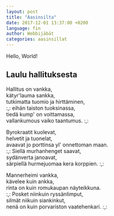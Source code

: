 ```yaml
---
layout: post
title: "Aasinsilta"
date: 2017-12-01 13:37:00 +0200
language: fin
author: Webbijäbät
categories: aasinsillat
---
```

Hello, World!

## Laulu hallituksesta
Hallitus on vankka,<br>
kätyr'lauma sankka,<br>
tutkimatta tuomio ja hirttäminen,<br>
:,: eihän taiston tuoksinassa,<br>
tiedä kump' on voittamassa,<br>
vallankumous vaiko taantumus. :,:<br>

Byrokraatit kuolevat,<br>
helvetit ja tuonelat,<br>
avaavat jo porttinsa yl' onnettoman maan.<br>
:,: Siellä murhanhenget saavat,<br>
sydänverta janoavat,<br>
särpiellä hurmejuomaa kera korppien. :,:<br>

Mannerheimi vankka,<br>
kävelee kuin ankka,<br>
rinta on kuin romukaupan näyteikkuna.<br>
:,: Posket niinkuin ryssänlimput,<br>
silmät niikuin siankinkut,<br>
nenä on kuin porvariston vaatehenkari. :,:<br>
